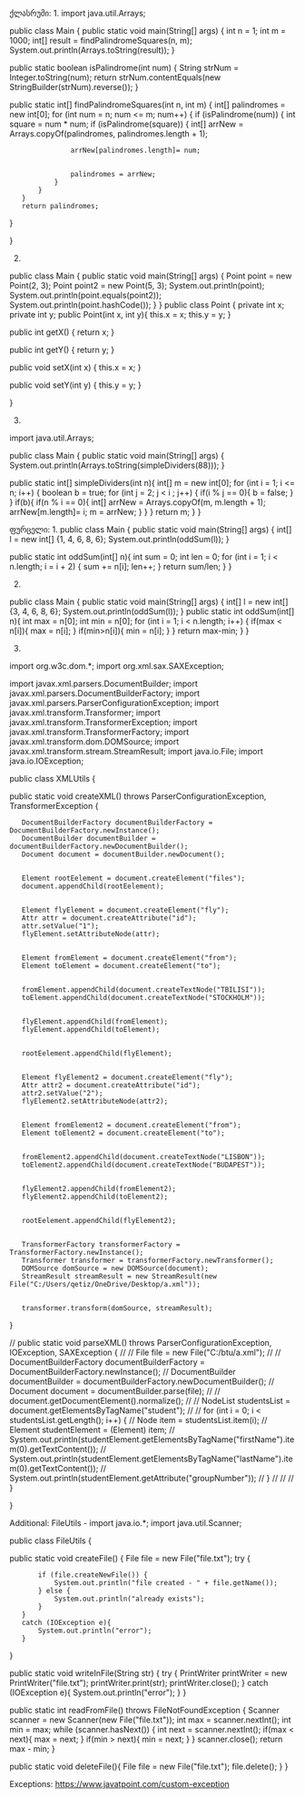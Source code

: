 ქლასრუმი:
1.
import java.util.Arrays;


public class Main {
   public static void main(String[] args) {
       int n = 1;
       int m = 1000;
       int[] result = findPalindromeSquares(n, m);
       System.out.println(Arrays.toString(result));
   }




   public static boolean isPalindrome(int num) {
       String strNum = Integer.toString(num);
       return strNum.contentEquals(new StringBuilder(strNum).reverse());
   }


   public static int[] findPalindromeSquares(int n, int m) {
       int[] palindromes = new int[0];
       for (int num = n; num <= m; num++) {
           if (isPalindrome(num)) {
               int square = num * num;
               if (isPalindrome(square)) {
                   int[] arrNew = Arrays.copyOf(palindromes, palindromes.length + 1);


                   arrNew[palindromes.length]= num;


                   palindromes = arrNew;
               }
           }
       }
       return palindromes;
   }


}

2.


public class Main {
   public static void main(String[] args) {
       Point point = new Point(2, 3);
       Point point2 = new Point(5, 3);
       System.out.println(point);
       System.out.println(point.equals(point2));
       System.out.println(point.hashCode());
   }
}
public class Point {
   private int x;
   private int y;
   public Point(int x, int y){
       this.x = x;
       this.y = y;
   }


   public int getX() {
       return x;
   }


   public int getY() {
       return y;
   }


   public void setX(int x) {
       this.x = x;
   }


   public void setY(int y) {
       this.y = y;
   }


}

3.
import java.util.Arrays;


public class Main {
   public static void main(String[] args) {
       System.out.println(Arrays.toString(simpleDividers(88)));
   }


   public static int[] simpleDividers(int n){
       int[] m = new int[0];
       for (int i = 1; i <= n; i++) {
           boolean b = true;
           for (int j = 2; j < i ; j++) {
               if(i % j == 0){
                   b = false;
               }
           }
           if(b){
               if(n % i == 0){
                   int[] arrNew = Arrays.copyOf(m, m.length + 1);
                   arrNew[m.length]= i;
                   m = arrNew;
               }
           }
       }
       return m;
   }
}

ფურცელი:
1.
public class Main {
   public static void main(String[] args) {
       int[] l = new int[] {1, 4, 6, 8, 6};
       System.out.println(oddSum(l));
   }


   public static int oddSum(int[] n){
       int sum = 0;
       int len = 0;
       for (int i = 1; i < n.length; i = i + 2) {
           sum += n[i];
           len++;
       }
       return sum/len;
   }
}

2.
public class Main {
   public static void main(String[] args) {
       int[] l = new int[] {3, 4, 6, 8, 6};
       System.out.println(oddSum(l));
   }
   public static int oddSum(int[] n){
       int max = n[0];
       int min = n[0];
       for (int i = 1; i < n.length; i++) {
           if(max < n[i]){
               max = n[i];
           }
           if(min>n[i]){
               min = n[i];
           }
       }
       return max-min;
   }
}

3.
import org.w3c.dom.*;
import org.xml.sax.SAXException;


import javax.xml.parsers.DocumentBuilder;
import javax.xml.parsers.DocumentBuilderFactory;
import javax.xml.parsers.ParserConfigurationException;
import javax.xml.transform.Transformer;
import javax.xml.transform.TransformerException;
import javax.xml.transform.TransformerFactory;
import javax.xml.transform.dom.DOMSource;
import javax.xml.transform.stream.StreamResult;
import java.io.File;
import java.io.IOException;


public class XMLUtils {


   public static void createXML() throws ParserConfigurationException, TransformerException {


       DocumentBuilderFactory documentBuilderFactory = DocumentBuilderFactory.newInstance();
       DocumentBuilder documentBuilder = documentBuilderFactory.newDocumentBuilder();
       Document document = documentBuilder.newDocument();


       Element rootEelement = document.createElement("files");
       document.appendChild(rootEelement);


       Element flyElement = document.createElement("fly");
       Attr attr = document.createAttribute("id");
       attr.setValue("1");
       flyElement.setAttributeNode(attr);


       Element fromElement = document.createElement("from");
       Element toElement = document.createElement("to");


       fromElement.appendChild(document.createTextNode("TBILISI"));
       toElement.appendChild(document.createTextNode("STOCKHOLM"));


       flyElement.appendChild(fromElement);
       flyElement.appendChild(toElement);


       rootEelement.appendChild(flyElement);


       Element flyElement2 = document.createElement("fly");
       Attr attr2 = document.createAttribute("id");
       attr2.setValue("2");
       flyElement2.setAttributeNode(attr2);


       Element fromElement2 = document.createElement("from");
       Element toElement2 = document.createElement("to");


       fromElement2.appendChild(document.createTextNode("LISBON"));
       toElement2.appendChild(document.createTextNode("BUDAPEST"));


       flyElement2.appendChild(fromElement2);
       flyElement2.appendChild(toElement2);


       rootEelement.appendChild(flyElement2);


       TransformerFactory transformerFactory = TransformerFactory.newInstance();
       Transformer transformer = transformerFactory.newTransformer();
       DOMSource domSource = new DOMSource(document);
       StreamResult streamResult = new StreamResult(new File("C:/Users/qetiz/OneDrive/Desktop/a.xml"));


       transformer.transform(domSource, streamResult);


   }




//    public static void parseXML() throws ParserConfigurationException, IOException, SAXException {
//
//        File file = new File("C:/btu/a.xml");
//
//        DocumentBuilderFactory documentBuilderFactory = DocumentBuilderFactory.newInstance();
//        DocumentBuilder documentBuilder = documentBuilderFactory.newDocumentBuilder();
//        Document document = documentBuilder.parse(file);
//
//        document.getDocumentElement().normalize();
//
//        NodeList studentsList = document.getElementsByTagName("student");
//
//        for (int i = 0; i < studentsList.getLength(); i++) {
//            Node item = studentsList.item(i);
//            Element studentElement = (Element) item;
//            System.out.println(studentElement.getElementsByTagName("firstName").item(0).getTextContent());
//            System.out.println(studentElement.getElementsByTagName("lastName").item(0).getTextContent());
//            System.out.println(studentElement.getAttribute("groupNumber"));
//        }
//
//
//    }


}


Additional:
FileUtils - 
import java.io.*;
import java.util.Scanner;


public class FileUtils {


   public static void createFile() {
       File file = new File("file.txt");
       try {


           if (file.createNewFile()) {
               System.out.println("file created - " + file.getName());
           } else {
               System.out.println("already exists");
           }
       }
       catch (IOException e){
           System.out.println("error");
       }
   }


   public static void writeInFile(String str) {
       try {
           PrintWriter printWriter = new PrintWriter("file.txt");
           printWriter.print(str);
           printWriter.close();
       }
       catch (IOException e){
           System.out.println("error");
       }
   }


   public static int readFromFile() throws FileNotFoundException {
       Scanner scanner = new Scanner(new File("file.txt"));
       int max = scanner.nextInt();
       int min = max;
       while (scanner.hasNext()) {
           int next = scanner.nextInt();
           if(max < next){
               max = next;
           }
           if(min > next){
               min = next;
           }
       }
       scanner.close();
       return max - min;
   }


   public static void deleteFile(){
       File file = new File("file.txt");
       file.delete();
   }
}


Exceptions:
https://www.javatpoint.com/custom-exception


